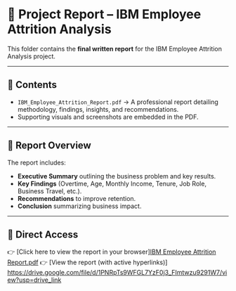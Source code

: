 # 📄 Project Report – IBM Employee Attrition Analysis

This folder contains the **final written report** for the IBM Employee Attrition Analysis project.  

---

## 📑 Contents
- `IBM_Employee_Attrition_Report.pdf` → A professional report detailing methodology, findings, insights, and recommendations.  
- Supporting visuals and screenshots are embedded in the PDF.  

---

## 📝 Report Overview
The report includes:  
- **Executive Summary** outlining the business problem and key results.  
- **Key Findings** (Overtime, Age, Monthly Income, Tenure, Job Role, Business Travel, etc.).  
- **Recommendations** to improve retention.  
- **Conclusion** summarizing business impact.  

---

## 🔗 Direct Access
👉 [Click here to view the report in your browser][IBM Employee Attrition Report.pdf](https://github.com/Ron-Draughon/IBM-Employee-Attrition-Analysis/blob/main/Report/IBM%20Employee%20Attrition%20Report.pdf)
👉 [View the report (with active hyperlinks)] https://drive.google.com/file/d/1PNRpTs9WFGL7YzF0j3_FImtwzu9291W7/view?usp=drive_link
